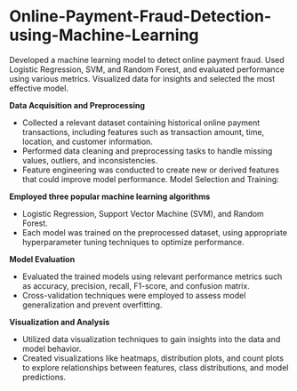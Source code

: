 # Online-Payment-Fraud-Detection-using-Machine-Learning
Developed a machine learning model to detect online payment fraud. Used Logistic Regression, SVM, and Random Forest, and evaluated performance using various metrics. Visualized data for insights and selected the most effective model.

**Data Acquisition and Preprocessing**
- Collected a relevant dataset containing historical online payment transactions, including features such as transaction amount, time, location, and customer information.
- Performed data cleaning and preprocessing tasks to handle missing values, outliers, and inconsistencies.
- Feature engineering was conducted to create new or derived features that could improve model performance.
Model Selection and Training:

**Employed three popular machine learning algorithms**
- Logistic Regression, Support Vector Machine (SVM), and Random Forest.
- Each model was trained on the preprocessed dataset, using appropriate hyperparameter tuning techniques to optimize performance.

**Model Evaluation**
- Evaluated the trained models using relevant performance metrics such as accuracy, precision, recall, F1-score, and confusion matrix.
- Cross-validation techniques were employed to assess model generalization and prevent overfitting.

**Visualization and Analysis**
- Utilized data visualization techniques to gain insights into the data and model behavior.
- Created visualizations like heatmaps, distribution plots, and count plots to explore relationships between features, class distributions, and model predictions.
